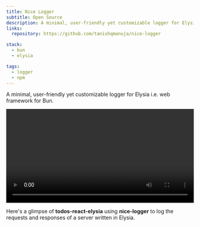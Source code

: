 ```yaml
---
title: Nice Logger
subtitle: Open Source
description: A minimal, user-friendly yet customizable logger for Elysia i.e. web framework for Bun
links:
  repository: https://github.com/tanishqmanuja/nice-logger

stack:
  - bun
  - elysia

tags:
  - logger
  - npm
---
```


A minimal, user-friendly yet customizable logger for Elysia i.e. web framework for Bun.

<video width="100%"  controls>
  <source src="https://github.com/tanishqmanuja/todos-react-elysia/assets/40914272/42b085bc-93c1-47f0-a361-c2d940121619" type="video/mp4">
</video>

Here's a glimpse of **todos-react-elysia** using **nice-logger** to log the requests and responses of a server written in Elysia.
